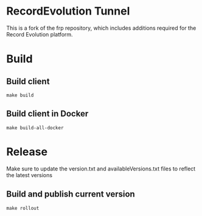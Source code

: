 # RecordEvolution Tunnel

This is a fork of the frp repository, which includes additions required for the Record Evolution platform.

# Build 

## Build client 

`make build`


## Build client in Docker

`make build-all-docker`

# Release

Make sure to update the version.txt and availableVersions.txt files to reflect the latest versions

## Build and publish current version

`make rollout`